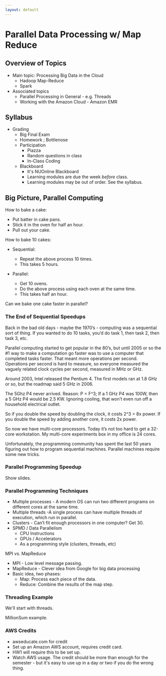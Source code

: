 ```yaml
---
layout: default
---
```


# Parallel Data Processing w/ Map Reduce

## Overview of Topics

 - Main topic: Processing Big Data in the Cloud
   - Hadoop Map-Reduce
   - Spark
 - Associated topics
   - Parallel Processing in General - e.g. Threads
   - Working with the Amazon Cloud - Amazon EMR

## Syllabus

 - Grading
   - Big Final Exam
   - Homework ; Bottlenose
   - Participation
     - Piazza
     - Random questions in class
     - In-Class Coding
   - Blackboard
     - It's NUOnline Blackboard
     - Learning modules are due the week *before* class.
     - Learning modules may be out of order. See the syllabus.

## Big Picture, Parallel Computing

How to bake a cake:
 - Put batter in cake pans.
 - Stick it in the oven for half an hour.
 - Pull out your cake.

How to bake 10 cakes:
 - Sequential:
   - Repeat the above process 10 times.
   - This takes 5 hours.

 - Parallel:
   - Get 10 ovens.
   - Do the above process using each oven at the same time.
   - This takes half an hour.

Can we bake one cake faster in parallel?

### The End of Sequential Speedups

Back in the bad old days - maybe the 1970’s - computing was a sequential sort
of thing. If you wanted to do 10 tasks, you’d do task 1, then task 2, then task
3, etc.

Parallel computing started to get popular in the 80’s, but until 2005 or so the
\#1 way to make a computation go faster was to use a computer that completed
tasks faster. That meant more operations per second. Operations per second is
hard to measure, so everyone measured the vaguely related clock cycles per
second, measured in MHz or GHz.

Around 2003, Intel released the Pentium 4. The first models ran at 1.8 GHz or
so, but the roadmap said 5 GHz in 2006.

The 5Ghz P4 never arrived. Reason: P = F^3; If a 1 GHz P4 was 100W, then a 5
GHz P4 would be 2.5 KW. Ignoring cooling, that won’t even run off a household
electrical outlet.

So if you double the speed by doubling the clock, it costs 2^3 = 8x power.
If you double the speed by adding another core, it costs 2x power.

So now we have multi-core processors. Today it’s not too hard to get a 32-core
workstation. My multi-core experiments box in my office is 24 cores.

Unfortunately, the programming community has spent the last 50 years figuring
out how to program sequential machines. Parallel machines require some new
tricks.

### Parallel Programming Speedup

Show slides.

### Parallel Programming Techniques

 - Multiple processes - A modern OS can run two different programs on different cores at the same time.
 - Multiple threads -A single process can have multiple threads of execution, which run in parallel.
 - Clusters - Can’t fit enough processors in one computer? Get 30.
 - SPMD / Data Parallelism 
   - CPU Instructions
   - GPUs / Accelerators
   - As a programming style (clusters, threads, etc)

MPI vs. MapReduce

 - MPI - Low level message passing.
 - MapReduce - Clever idea from Google for big data processing
 - Basic idea, two phases:
   - Map: Process each piece of the data.
   - Reduce: Combine the results of the map step.

### Threading Example

We'll start with threads.

MillionSum example.

### AWS Credits

- awseducate.com for credit
- Set up an Amazon AWS account, requires credit card.
- HW1 will require this to be set up.
- Watch AWS usage. The credit should be more than enough for
  the semester - but it's easy to use up in a day or two if
  you do the wrong thing.
